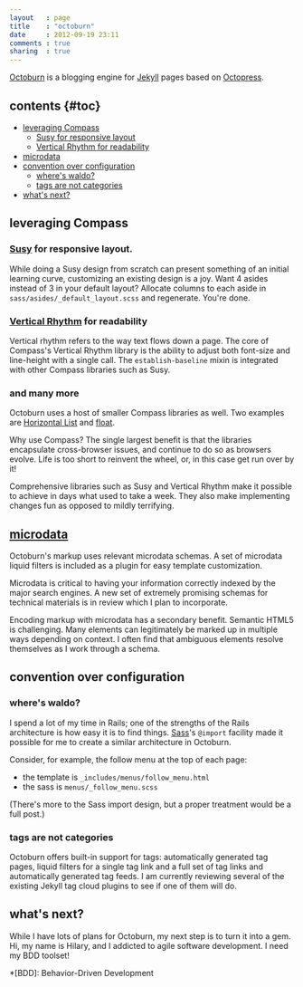 ```yaml
---
layout   : page
title    : "octoburn"
date     : 2012-09-19 23:11
comments : true
sharing  : true
---
```


[Octoburn](https://github.com/hilary/octoburn) is a blogging engine
for [Jekyll](https://github.com/mojombo/jekyll) pages based on
[Octopress](https://github.com/imathis/octopress/tree/2.1).

## contents {#toc}

<ul class="toc">
 <li><a href="#leveraging_compass">leveraging Compass</a>
  <ul><li><a href="#susy">Susy for responsive layout</a></li>
  <li><a href="#vertical_rhythm">Vertical Rhythm for readability</a></li></ul>
 </li>
 <li><a href="#microdata">microdata</a></li>
 <li><a href="#convention">convention over configuration</a>
  <ul><li><a href="#waldo">where's waldo?</a></li>
  <li><a href="#tags">tags are not categories</a></li></ul>
 </li>
 <li><a href="#next">what's next?</a></li>
</ul>

## <a name="leveraging_compass"></a>leveraging Compass

### <a name="susy"></a>[Susy](http://susy.oddbird.net/) for responsive layout. 

While doing a Susy design from scratch can present something of an
initial learning curve, customizing an existing design is a joy. Want
4 asides instead of 3 in your default layout? Allocate columns to each
aside in `sass/asides/_default_layout.scss` and regenerate. You're done.

### <a name="vertical_rhythm"></a>[Vertical Rhythm](http://compass-style.org/reference/compass/typography/vertical_rhythm/) for readability

Vertical rhythm refers to the way text flows down a page. The core of
Compass's Vertical Rhythm library is the ability to adjust both
font-size and line-height with a single call. The `establish-baseline`
mixin is integrated with other Compass libraries such as Susy.

### and many more

Octoburn uses a host of smaller Compass libraries as well. Two
examples are [Horizontal
List](http://compass-style.org/reference/compass/typography/lists/horizontal_list/)
and
[float](http://compass-style.org/reference/compass/utilities/general/float/).

Why use Compass? The single largest benefit is that the libraries
encapsulate cross-browser issues, and continue to do so as browsers
evolve. Life is too short to reinvent the wheel, or, in this case get
run over by it!

Comprehensive libraries such as Susy and Vertical Rhythm make it possible
to achieve in days what used to take a week. They also make implementing
changes fun as opposed to mildly terrifying.

## <a name="microdata"></a>[microdata](http://schema.org/)

Octoburn's markup uses relevant microdata schemas. A set of microdata liquid
filters is included as a plugin for easy template customization.

Microdata is critical to having your information correctly indexed by
the major search engines. A new set of extremely promising schemas for
technical materials is in review which I plan to incorporate.

Encoding markup with microdata has a secondary benefit. Semantic HTML5
is challenging. Many elements can legitimately be marked up in
multiple ways depending on context. I often find that ambiguous
elements resolve themselves as I work through a schema.

## <a name="convention"></a>convention over configuration

### <a name="waldo"></a>where's waldo?

I spend a lot of my time in Rails; one of the strengths of the Rails
architecture is how easy it is to find
things. [Sass](http://sass-lang.com/)'s `@import` facility made it
possible for me to create a similar architecture in Octoburn.

Consider, for example, the follow menu at the top of each page:

* the template is `_includes/menus/follow_menu.html`
* the sass is `menus/_follow_menu.scss`

(There's more to the Sass import design, but a proper treatment would
be a full post.) 

### <a name="tags"></a>tags are not categories

Octoburn offers built-in support for tags: automatically generated 
tag pages, liquid filters for a single tag link and a full set of
tag links and automatically generated tag feeds. I am currently reviewing
several of the existing Jekyll tag cloud plugins to see if one of them
will do.

## <a name="next"></a>what's next?

While I have lots of plans for Octoburn, my next step is to turn it
into a gem. Hi, my name is Hilary, and I addicted to agile software
development. I need my BDD toolset!

 *[BDD]: Behavior-Driven Development